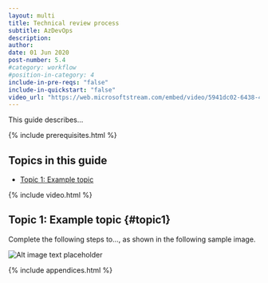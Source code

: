 ```yaml
---
layout: multi
title: Technical review process
subtitle: AzDevOps
description:
author:
date: 01 Jun 2020
post-number: 5.4
#category: workflow
#position-in-category: 4
include-in-pre-reqs: "false"
include-in-quickstart: "false"
video_url: "https://web.microsoftstream.com/embed/video/5941dc02-6438-46df-98da-49ba94ef4541?autoplay=false&amp;showinfo=true"
---
```


This guide describes...

{% include prerequisites.html %}

## Topics in this guide

- [Topic 1: Example topic](#topic1)

{% include video.html %}

## Topic 1: Example topic {#topic1}

Complete the following steps to..., as shown in the following sample image.

![Alt image text placeholder](../../assets/images/05-workflow/tr-process/azdev/img-placeholder.png)

{% include appendices.html %}
